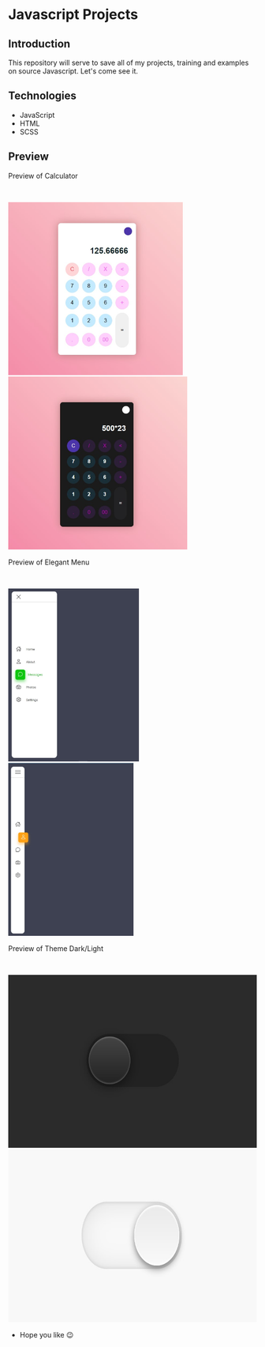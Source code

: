 # Javascript Projects 

## Introduction
This repository will serve to save all of my projects, training and examples on source Javascript. Let's come see it.

## Technologies
- JavaScript
- HTML
- SCSS

## Preview 
<p>Preview of Calculator</p>
<br>
<p float="left">
  <img src="./assetsPreview/calculatorLight.jpg" height="350"/>
  <img src="./assetsPreview/calculatorDark.jpg" height="350"/> 
</p>

<p>Preview of Elegant Menu</p>
<br>
<p float="left">
  <img src="./assetsPreview/menuOpen.jpg" height="350"/>
  <img src="./assetsPreview/menuClose.jpg" height="350"/> 
</p>

<p>Preview of Theme Dark/Light</p>
<br>
<p float="left">
  <img src="./assetsPreview/themeDark.jpg" height="350"/>
  <img src="./assetsPreview/themeLight.jpg" height="350"/> 
</p>


* Hope you like 😉